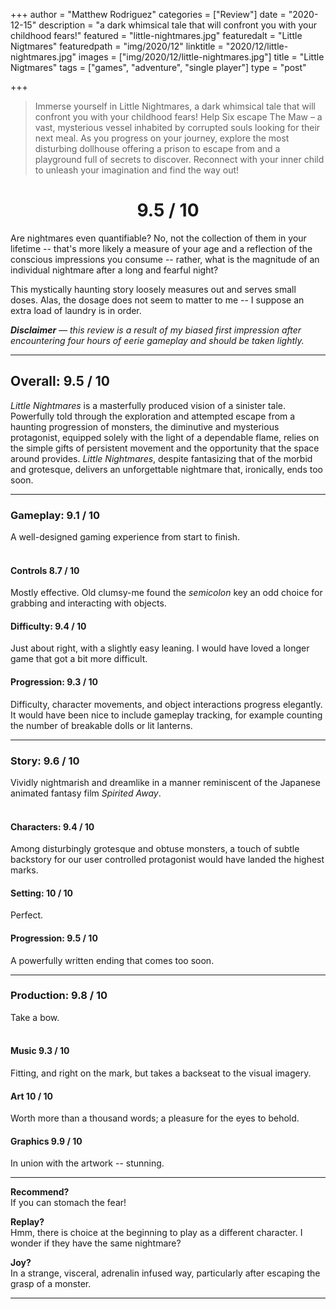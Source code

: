 +++
author = "Matthew Rodriguez"
categories = ["Review"]
date = "2020-12-15"
description = "a dark whimsical tale that will confront you with your childhood fears!"
featured = "little-nightmares.jpg"
featuredalt = "Little Nigtmares"
featuredpath = "img/2020/12"
linktitle = "2020/12/little-nightmares.jpg"
images = ["img/2020/12/little-nightmares.jpg"]
title = "Little Nigtmares"
tags = ["games", "adventure", "single player"]
type = "post"

+++

> Immerse yourself in Little Nightmares, a dark whimsical tale that will confront you with your childhood fears! Help Six escape The Maw – a vast, mysterious vessel inhabited by corrupted souls looking for their next meal. As you progress on your journey, explore the most disturbing dollhouse offering a prison to escape from and a playground full of secrets to discover. Reconnect with your inner child to unleash your imagination and find the way out!

<h1 style="text-align: center">9.5 / 10</h1>

Are nightmares even quantifiable? No, not the collection of them in your lifetime -- that's more likely a measure of your age and a reflection of the conscious impressions you consume -- rather, what is the magnitude of an individual nightmare after a long and fearful night?

This mystically haunting story loosely measures out and serves small doses. Alas, the dosage does not seem to matter to me -- I suppose an extra load of laundry is in order.

*<b>Disclaimer</b> &mdash; this review is a result of my biased first impression after encountering four hours of eerie gameplay and should be taken lightly.*

***

## Overall: 9.5 / 10

*Little Nightmares* is a masterfully produced vision of a sinister tale. Powerfully told through the exploration and attempted escape from a haunting progression of monsters, the diminutive and mysterious protagonist, equipped solely with the light of a dependable flame, relies on the simple gifts of persistent movement and the opportunity that the space around provides. *Little Nightmares*, despite fantasizing that of the morbid and grotesque, delivers an unforgettable nightmare that, ironically, ends too soon.

***

### Gameplay: 9.1 / 10
A well-designed gaming experience from start to finish.
<br>
<br>

#### Controls 8.7 / 10
Mostly effective. Old clumsy-me found the *semicolon* key an odd choice for grabbing and interacting with objects.

#### Difficulty: 9.4 / 10
Just about right, with a slightly easy leaning. I would have loved a longer game that got a bit more difficult.

#### Progression: 9.3 / 10
Difficulty, character movements, and object interactions progress elegantly. It would have been nice to include gameplay tracking, for example counting the number of breakable dolls or lit lanterns.

***

### Story: 9.6 / 10
Vividly nightmarish and dreamlike in a manner reminiscent of the Japanese animated fantasy film *Spirited Away*.
<br>
<br>

#### Characters: 9.4 / 10
Among disturbingly grotesque and obtuse monsters, a touch of subtle backstory for our user controlled protagonist would have landed the highest marks.

#### Setting: 10 / 10
Perfect.

#### Progression: 9.5 / 10
A powerfully written ending that comes too soon.

***

### Production: 9.8 / 10
Take a bow.
<br>
<br>

#### Music 9.3 / 10
Fitting, and right on the mark, but takes a backseat to the visual imagery.

#### Art 10 / 10
Worth more than a thousand words; a pleasure for the eyes to behold.

#### Graphics 9.9 / 10
In union with the artwork -- stunning.

***

**Recommend?**  
If you can stomach the fear!  

**Replay?**  
Hmm, there is choice at the beginning to play as a different character. I wonder if they have the same nightmare?

**Joy?**  
In a strange, visceral, adrenalin infused way, particularly after escaping the grasp of a monster.

***
